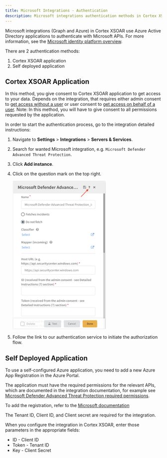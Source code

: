 ```yaml
---
title: Microsoft Integrations - Authentication
description: Microsoft integrations authentication methods in Cortex XSOAR.
---
```


Microsoft integrations (Graph and Azure) in Cortex XSOAR use Azure Active Directory applications to authenticate with Microsoft APIs.
For more information, see the [Microsoft identity platform overview](https://docs.microsoft.com/en-us/azure/active-directory/develop/v2-overview).

There are 2 authentication methods: 
1. Cortex XSOAR application
2. Self deployed application

## Cortex XSOAR Application
In this method, you give consent to Cortex XSOAR application to get access to your data.
Depends on the integration, that requires either admin consent to [get access without a user](https://docs.microsoft.com/en-us/graph/auth-v2-service) or user consent to [get access on behalf of a user](https://docs.microsoft.com/en-us/graph/auth-v2-user).
Note: In this method, you will have to give consent to all permissions requested by the application.

In order to start the authentication process, go to the integration detailed instructions:
1. Navigate to __Settings__ > __Integrations__ > __Servers & Services__.
2. Search for wanted Microsoft integration, e.g. `Microsoft Defender Advanced Threat Protection`.
3. Click __Add instance__.
4. Click on the question mark on the top right.

    <img width="300" src="../../../docs/doc_imgs/tutorials/tut-microsoft-auth-guide/instance_detailed_instructions.png">
5. Follow the link to our authentication service to initiate the authorization flow.

## Self Deployed Application
To use a self-configured Azure application, you need to add a new Azure App Registration in the Azure Portal. 

The application must have the required permissions for the relevant APIs, which are documented in the integration documentation, for example see [Microsoft Defender Advanced Threat Protection required permissions](https://xsoar.pan.dev/docs/reference/integrations/microsoft-defender-advanced-threat-protection#required-permissions).

To add the registration, refer to the [Microsoft documentation](https://docs.microsoft.com/en-us/azure/active-directory/develop/quickstart-register-app)

The Tenant ID, Client ID, and Client secret are required for the integration. 

When you configure the integration in Cortex XSOAR, enter those parameters in the appropriate fields:

* ID - Client ID
* Token - Tenant ID
* Key - Client Secret